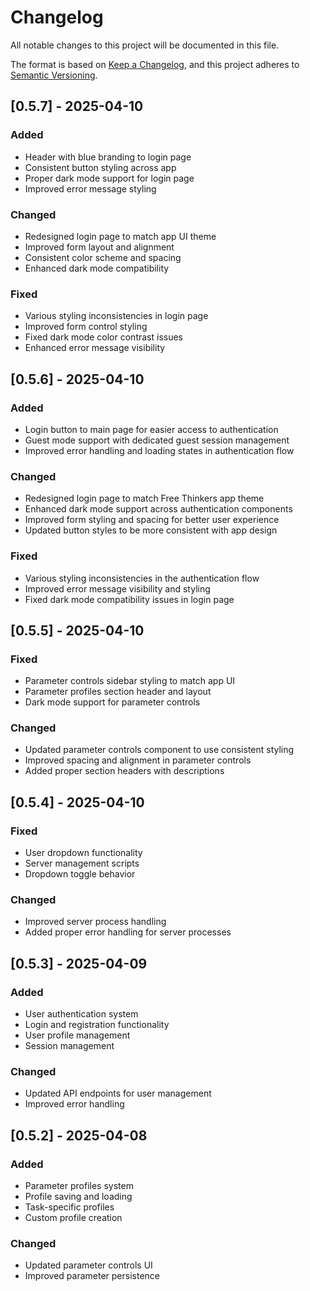 # Changelog

All notable changes to this project will be documented in this file.

The format is based on [Keep a Changelog](https://keepachangelog.com/en/1.0.0/),
and this project adheres to [Semantic Versioning](https://semver.org/spec/v2.0.0.html).

## [0.5.7] - 2025-04-10

### Added
- Header with blue branding to login page
- Consistent button styling across app
- Proper dark mode support for login page
- Improved error message styling

### Changed
- Redesigned login page to match app UI theme
- Improved form layout and alignment
- Consistent color scheme and spacing
- Enhanced dark mode compatibility

### Fixed
- Various styling inconsistencies in login page
- Improved form control styling
- Fixed dark mode color contrast issues
- Enhanced error message visibility

## [0.5.6] - 2025-04-10

### Added
- Login button to main page for easier access to authentication
- Guest mode support with dedicated guest session management
- Improved error handling and loading states in authentication flow

### Changed
- Redesigned login page to match Free Thinkers app theme
- Enhanced dark mode support across authentication components
- Improved form styling and spacing for better user experience
- Updated button styles to be more consistent with app design

### Fixed
- Various styling inconsistencies in the authentication flow
- Improved error message visibility and styling
- Fixed dark mode compatibility issues in login page

## [0.5.5] - 2025-04-10

### Fixed
- Parameter controls sidebar styling to match app UI
- Parameter profiles section header and layout
- Dark mode support for parameter controls

### Changed
- Updated parameter controls component to use consistent styling
- Improved spacing and alignment in parameter controls
- Added proper section headers with descriptions

## [0.5.4] - 2025-04-10

### Fixed
- User dropdown functionality
- Server management scripts
- Dropdown toggle behavior

### Changed
- Improved server process handling
- Added proper error handling for server processes

## [0.5.3] - 2025-04-09

### Added
- User authentication system
- Login and registration functionality
- User profile management
- Session management

### Changed
- Updated API endpoints for user management
- Improved error handling

## [0.5.2] - 2025-04-08

### Added
- Parameter profiles system
- Profile saving and loading
- Task-specific profiles
- Custom profile creation

### Changed
- Updated parameter controls UI
- Improved parameter persistence
